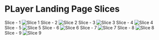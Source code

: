 # PLayer Landing Page Slices

Slice - 1
![Slice 1](https://github.com/the-PrafulDesai/Player-LandingPage/assets/108045971/0de3d7a4-e757-4fa3-86f9-59566d7dc971)
Slice - 2
![Slice 2](https://github.com/the-PrafulDesai/Player-LandingPage/assets/108045971/6155d431-3847-40b7-8488-0ea621f906b2)
Slice - 3
![Slice 3](https://github.com/the-PrafulDesai/Player-LandingPage/assets/108045971/b295174d-854a-4c12-8f19-0f50a4a1cf73)
Slice - 4
![Slice 4](https://github.com/the-PrafulDesai/Player-LandingPage/assets/108045971/c738a8e3-cd81-41f5-8ce6-d498c6a14e1f)
Slice - 5
![Slice 5](https://github.com/the-PrafulDesai/Player-LandingPage/assets/108045971/a2df9333-c129-4ebe-88f4-09d49123f89a)
Slice - 6
![Slice 6](https://github.com/the-PrafulDesai/Player-LandingPage/assets/108045971/f87278cd-b60e-4921-81b8-cf1f0c7ac03e)
Slice - 7
![Slice 7](https://github.com/the-PrafulDesai/Player-LandingPage/assets/108045971/606dfa38-bde7-45fa-872b-0a163ec09ae3)
Slice - 8 
![Slice 8](https://github.com/the-PrafulDesai/Player-LandingPage/assets/108045971/29478c75-3fac-485c-ab75-5c4f021c7504)
Slice - 9
![Slice 9](https://github.com/the-PrafulDesai/Player-LandingPage/assets/108045971/3a0b4145-2c96-4c00-a155-2b38953c57b8)

